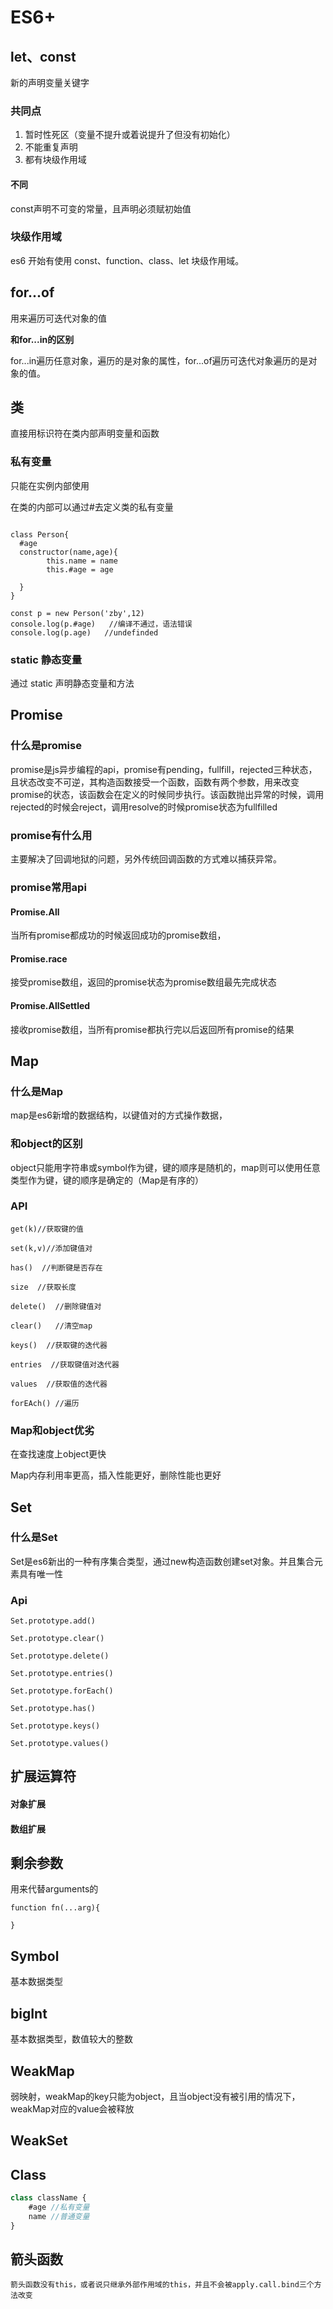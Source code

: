 # ES6+

## let、const

新的声明变量关键字

### 共同点

1. 暂时性死区（变量不提升或着说提升了但没有初始化）
2. 不能重复声明
3. 都有块级作用域

#### 不同

const声明不可变的常量，且声明必须赋初始值

### 块级作用域

es6 开始有使用 const、function、class、let 块级作用域。

## for...of

用来遍历可迭代对象的值

**和for...in的区别**

for...in遍历任意对象，遍历的是对象的属性，for...of遍历可迭代对象遍历的是对象的值。

## 类

直接用标识符在类内部声明变量和函数

### 私有变量

只能在实例内部使用

在类的内部可以通过#去定义类的私有变量

```

class Person{
  #age
  constructor(name,age){
        this.name = name
        this.#age = age

  }
}

const p = new Person('zby',12)
console.log(p.#age)   //编译不通过，语法错误
console.log(p.age)   //undefinded

```

### static 静态变量

通过 static 声明静态变量和方法



## Promise

### 什么是promise

promise是js异步编程的api，promise有pending，fullfill，rejected三种状态，且状态改变不可逆，其构造函数接受一个函数，函数有两个参数，用来改变promise的状态，该函数会在定义的时候同步执行。该函数抛出异常的时候，调用rejected的时候会reject，调用resolve的时候promise状态为fullfilled

### promise有什么用

主要解决了回调地狱的问题，另外传统回调函数的方式难以捕获异常。



### promise常用api

#### Promise.All

当所有promise都成功的时候返回成功的promise数组，

#### Promise.race

接受promise数组，返回的promise状态为promise数组最先完成状态

#### Promise.AllSettled

接收promise数组，当所有promise都执行完以后返回所有promise的结果

## Map

### 什么是Map

map是es6新增的数据结构，以键值对的方式操作数据，



### 和object的区别

object只能用字符串或symbol作为键，键的顺序是随机的，map则可以使用任意类型作为键，键的顺序是确定的（Map是有序的）

### API

```
get(k)//获取键的值

set(k,v)//添加键值对

has()  //判断键是否存在

size  //获取长度

delete()  //删除键值对

clear()   //清空map

keys()  //获取键的迭代器

entries  //获取键值对迭代器

values  //获取值的迭代器

forEAch() //遍历
```





### Map和object优劣

在查找速度上object更快

Map内存利用率更高，插入性能更好，删除性能也更好



## Set

### 什么是Set

Set是es6新出的一种有序集合类型，通过new构造函数创建set对象。并且集合元素具有唯一性 

### Api

```
Set.prototype.add()

Set.prototype.clear()

Set.prototype.delete()

Set.prototype.entries()

Set.prototype.forEach()

Set.prototype.has()

Set.prototype.keys()

Set.prototype.values()
```



## 扩展运算符

#### 对象扩展

#### 数组扩展

## 剩余参数

用来代替arguments的

```
function fn(...arg){
 
}
```

## Symbol

基本数据类型

## bigInt

基本数据类型，数值较大的整数



## WeakMap

弱映射，weakMap的key只能为object，且当object没有被引用的情况下，weakMap对应的value会被释放

## WeakSet

## Class

```javascript
class className {
    #age //私有变量
    name //普通变量
}
```

## 箭头函数

```
箭头函数没有this，或者说只继承外部作用域的this，并且不会被apply.call.bind三个方法改变
```

